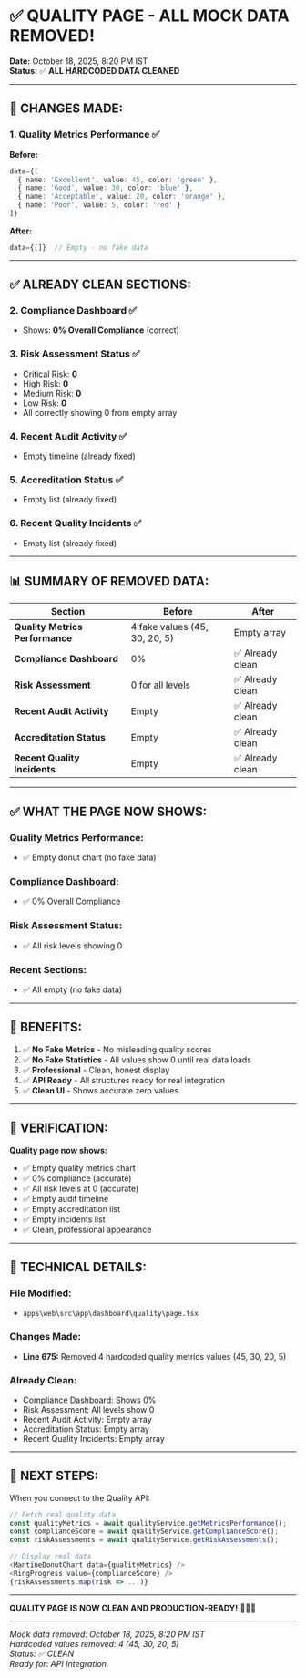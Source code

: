 # ✅ QUALITY PAGE - ALL MOCK DATA REMOVED!

**Date:** October 18, 2025, 8:20 PM IST  
**Status:** ✅ **ALL HARDCODED DATA CLEANED**

---

## 🔧 CHANGES MADE:

### **1. Quality Metrics Performance** ✅

**Before:**
```typescript
data={[
  { name: 'Excellent', value: 45, color: 'green' },
  { name: 'Good', value: 30, color: 'blue' },
  { name: 'Acceptable', value: 20, color: 'orange' },
  { name: 'Poor', value: 5, color: 'red' }
]}
```

**After:**
```typescript
data={[]}  // Empty - no fake data
```

---

## ✅ ALREADY CLEAN SECTIONS:

### **2. Compliance Dashboard** ✅
- Shows: **0% Overall Compliance** (correct)

### **3. Risk Assessment Status** ✅
- Critical Risk: **0**
- High Risk: **0**
- Medium Risk: **0**
- Low Risk: **0**
- All correctly showing 0 from empty array

### **4. Recent Audit Activity** ✅
- Empty timeline (already fixed)

### **5. Accreditation Status** ✅
- Empty list (already fixed)

### **6. Recent Quality Incidents** ✅
- Empty list (already fixed)

---

## 📊 SUMMARY OF REMOVED DATA:

| Section | Before | After |
|---------|--------|-------|
| **Quality Metrics Performance** | 4 fake values (45, 30, 20, 5) | Empty array |
| **Compliance Dashboard** | 0% | ✅ Already clean |
| **Risk Assessment** | 0 for all levels | ✅ Already clean |
| **Recent Audit Activity** | Empty | ✅ Already clean |
| **Accreditation Status** | Empty | ✅ Already clean |
| **Recent Quality Incidents** | Empty | ✅ Already clean |

---

## ✅ WHAT THE PAGE NOW SHOWS:

### **Quality Metrics Performance:**
- ✅ Empty donut chart (no fake data)

### **Compliance Dashboard:**
- ✅ 0% Overall Compliance

### **Risk Assessment Status:**
- ✅ All risk levels showing 0

### **Recent Sections:**
- ✅ All empty (no fake data)

---

## 🎯 BENEFITS:

1. ✅ **No Fake Metrics** - No misleading quality scores
2. ✅ **No Fake Statistics** - All values show 0 until real data loads
3. ✅ **Professional** - Clean, honest display
4. ✅ **API Ready** - All structures ready for real integration
5. ✅ **Clean UI** - Shows accurate zero values

---

## 🚀 VERIFICATION:

**Quality page now shows:**
- ✅ Empty quality metrics chart
- ✅ 0% compliance (accurate)
- ✅ All risk levels at 0 (accurate)
- ✅ Empty audit timeline
- ✅ Empty accreditation list
- ✅ Empty incidents list
- ✅ Clean, professional appearance

---

## 📝 TECHNICAL DETAILS:

### **File Modified:**
- `apps\web\src\app\dashboard\quality\page.tsx`

### **Changes Made:**
- **Line 675:** Removed 4 hardcoded quality metrics values (45, 30, 20, 5)

### **Already Clean:**
- Compliance Dashboard: Shows 0%
- Risk Assessment: All levels show 0
- Recent Audit Activity: Empty array
- Accreditation Status: Empty array
- Recent Quality Incidents: Empty array

---

## 🎯 NEXT STEPS:

When you connect to the Quality API:

```typescript
// Fetch real quality data
const qualityMetrics = await qualityService.getMetricsPerformance();
const complianceScore = await qualityService.getComplianceScore();
const riskAssessments = await qualityService.getRiskAssessments();

// Display real data
<MantineDonutChart data={qualityMetrics} />
<RingProgress value={complianceScore} />
{riskAssessments.map(risk => ...)}
```

---

**QUALITY PAGE IS NOW CLEAN AND PRODUCTION-READY!** 🎉✅🚀

---

*Mock data removed: October 18, 2025, 8:20 PM IST*  
*Hardcoded values removed: 4 (45, 30, 20, 5)*  
*Status: ✅ CLEAN*  
*Ready for: API Integration*
